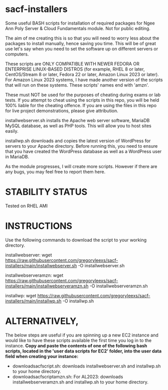 # sacf-installers
Some useful BASH scripts for installation of required packages for Ngee Ann Poly Server &amp; Cloud Fundamentals module. Not for public editing.

The aim of me creating this is so that you will need to worry less about the packages to install manually, hence saving you time. This will be of great use let's say when you need to set the software up on different servers or computers.

These scripts are ONLY COMPATIBLE WITH NEWER FEDORA OR ENTERPRISE LINUX-BASED DISTROS (for example, RHEL 8 or later, CentOS/Stream 8 or later, Fedora 22 or later, Amazon Linux 2023 or later). For Amazon Linux 2023 systems, I have made another version of the scripts that will run on these systems. These scripts' names end with 'amzn'.

These must NOT be used for the purposes of cheating during exams or lab tests. If you attempt to cheat using the scripts in this repo, you will be held 100% liable for the cheating offence. If you are using the files in this repo for live project demonstrations, please give attribution.

installwebserver.sh installs the Apache web server software, MariaDB MySQL database, as well as PHP tools. This will allow you to host sites easily.

installwp.sh downloads and copies the latest version of WordPress for servers to your Apache directory. Before running this, you need to ensure that you have created the WordPress database as well as a WordPress user in MariaDB.

As the module progresses, I will create more scripts. However if there are any bugs, you may feel free to report them here.

# STABILITY STATUS
Tested on RHEL AMI

# INSTRUCTIONS
Use the following commands to download the script to your working directory.

installwebserver: wget https://raw.githubusercontent.com/gregoryleexs/sacf-installers/main/installwebserver.sh -O installwebserver.sh

installwebserveramzn: wget https://raw.githubusercontent.com/gregoryleexs/sacf-installers/main/installwebserveramzn.sh -O installwebserveramzn.sh

installwp: wget https://raw.githubusercontent.com/gregoryleexs/sacf-installers/main/installwp.sh -O installwp.sh

# ALTERNATIVELY,
The below steps are useful if you are spinning up a new EC2 instance and would like to have these scripts available the first time you log in to the instance.
**Copy and paste the contents of one of the following bash scripts, located in the 'user data scripts for EC2' folder, into the user data field when creating your instance:**
- downloadsacfscript.sh: downloads installwebserver.sh and installwp.sh to your home directory.
- downloadsacfscriptamzn.sh: For AL2023: downloads installwebserveramzn.sh and installwp.sh to your home directory.

